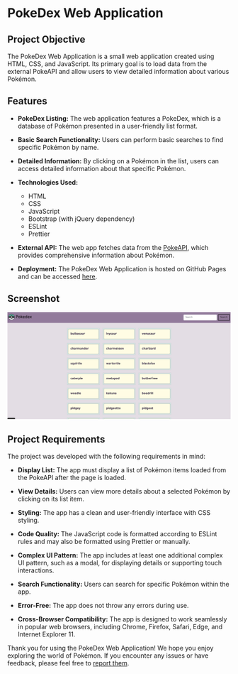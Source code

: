 # PokeDex Web Application

## Project Objective

The PokeDex Web Application is a small web application created using HTML, CSS, and JavaScript. Its primary goal is to load data from the external PokeAPI and allow users to view detailed information about various Pokémon.

## Features

- **PokeDex Listing:** The web application features a PokeDex, which is a database of Pokémon presented in a user-friendly list format.

- **Basic Search Functionality:** Users can perform basic searches to find specific Pokémon by name.

- **Detailed Information:** By clicking on a Pokémon in the list, users can access detailed information about that specific Pokémon.

- **Technologies Used:**

  - HTML
  - CSS
  - JavaScript
  - Bootstrap (with jQuery dependency)
  - ESLint
  - Prettier

- **External API:** The web app fetches data from the [PokeAPI](https://pokeapi.co/), which provides comprehensive information about Pokémon.

- **Deployment:** The PokeDex Web Application is hosted on GitHub Pages and can be accessed [here](https://keylan1.github.io/simple-js-app/).

## Screenshot

![Pokedex search page](assets/Pokemon.png)

## Project Requirements

The project was developed with the following requirements in mind:

- **Display List:** The app must display a list of Pokémon items loaded from the PokeAPI after the page is loaded.

- **View Details:** Users can view more details about a selected Pokémon by clicking on its list item.

- **Styling:** The app has a clean and user-friendly interface with CSS styling.

- **Code Quality:** The JavaScript code is formatted according to ESLint rules and may also be formatted using Prettier or manually.

- **Complex UI Pattern:** The app includes at least one additional complex UI pattern, such as a modal, for displaying details or supporting touch interactions.

- **Search Functionality:** Users can search for specific Pokémon within the app.

- **Error-Free:** The app does not throw any errors during use.

- **Cross-Browser Compatibility:** The app is designed to work seamlessly in popular web browsers, including Chrome, Firefox, Safari, Edge, and Internet Explorer 11.

Thank you for using the PokeDex Web Application! We hope you enjoy exploring the world of Pokémon. If you encounter any issues or have feedback, please feel free to [report them](https://github.com/keylan1/simple-js-app/issues).
